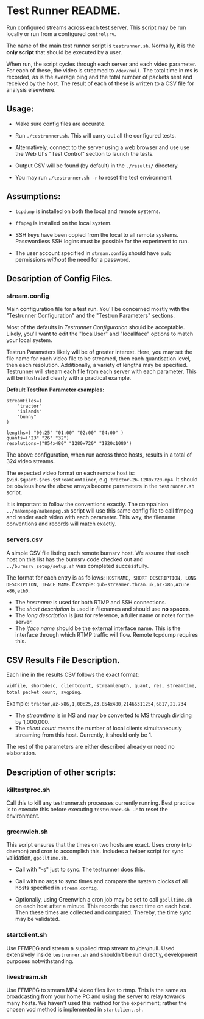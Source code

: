 # Test Runner README.

Run configured streams across each test server. This script may be run locally or run from a configured `controlsrv`. 

The name of the main test runner script is `testrunner.sh`. Normally, it is the **only script** that should be executed by a user.

When run, the script cycles through each server and each video parameter. For each of these, the video is streamed to `/dev/null`. The total time in ms is recorded, as is the average ping and the total number of packets sent and received by the host. The result of each of these is written to a CSV file for analysis elsewhere.

## Usage:

* Make sure config files are accurate.

* Run `./testrunner.sh`. This will carry out all the configured tests.

* Alternatively, connect to the server using a web browser and use use the Web UI's "Test Control" section to launch the tests.

* Output CSV will be found (by default) in the `./results/` directory.

* You may run `./testrunner.sh -r` to reset the test environment.

## Assumptions:

* `tcpdump` is installed on both the local and remote systems.

* `ffmpeg` is installed on the local system.

* SSH keys have been copied from the local to all remote systems. Passwordless SSH logins must be possible for the experiment to run.

* The user account specified in `stream.config` should have `sudo` permissions *without* the need for a password.

## Description of Config Files.

### stream.config

Main configuration file for a test run. You'll be concerned mostly with the "Testrunner Configuration" and the "Testrun Parameters" sections.

Most of the defaults in *Testrunner Configuration* should be acceptable. Likely, you'll want to edit the "localUser" and "localIface" options to match your local system.

Testrun Parameters likely will be of greater interest. Here, you may set the file name for each video file to be streamed, then each quantisation level, then each resolution. Additionally, a variety of lengths may be specified. Testrunner will stream each file from each server with each parameter. This will be illustrated clearly with a practical example.

**Default TestRun Parameter examples:**

    streamFiles=(
        "tractor"
        "islands"
        "bunny"
    )
    
    lengths=( "00:25" "01:00" "02:00" "04:00" )
    quants=("23" "26" "32")
    resolutions=("854x480" "1280x720" "1920x1080")

The above configuration, when run across three hosts, results in a total of 324 video streams. 

The expected video format on each remote host is: `$vid-$quant-$res.$streamContainer`, e.g. `tractor-26-1280x720.mp4`. It should be obvious how the above arrays become parameters in the `testrunner.sh` script.

It is important to follow the conventions exactly. The compainion `../makempeg/makempeg.sh` script will use this same config file to call ffmpeg and render each video with each parameter. This way, the filename conventions and records will match exactly.

### servers.csv
A simple CSV file listing each remote burnsrv host. We assume that each host on this list has the burnsrv code checked out and `../burnsrv_setup/setup.sh` was completed successfully.

The format for each entry is as follows: `HOSTNAME, SHORT DESCRIPTION, LONG DESCRIPTION, IFACE NAME`. Example: `qub-streamer.thran.uk,az-x86,Azure x86,eth0`.

* The *hostname* is used for both RTMP and SSH connections.
* The *short description* is used in filenames and should use **no spaces**.
* The *long description* is just for reference, a fuller name or notes for the server.
* The *iface name* should be the external interface name. This is the interface through which RTMP traffic will flow. Remote tcpdump requires this.

## CSV Results File Description.

Each line in the results CSV follows the exact format:

`vidfile, shortdesc, clientcount, streamlength, quant, res, streamtime, total packet count, avgping`. 

Example: `tractor,az-x86,1,00:25,23,854x480,21466311254,6817,21.734`

* The *streamtime* is in NS and may be converted to MS through dividing by 1,000,000.
* The *client count* means the number of local clients simultaneously streaming from this host. Currently, it should only be 1.

The rest of the parameters are either described already or need no elaboration.

## Description of other scripts:

### killtestproc.sh
Call this to kill any testrunner.sh processes currently running. Best practice is to execute this before executing `testrunner.sh -r` to reset the environment.

### greenwich.sh
This script ensures that the times on two hosts are exact. Uses crony (ntp daemon) and cron to accomplish this. Includes a helper script for sync validation, `gpolltime.sh`.

* Call with "-s" just to sync. The testrunner does this.

* Call with no args to sync times and compare the system clocks of all hosts specified in `stream.config`.

* Optionally, using Greenwich a cron job may be set to call `gpolltime.sh` on each host after a minute. This records the exact time on each host. Then these times are collected and compared. Thereby, the time sync may be validated.

### startclient.sh
Use FFMPEG and stream a supplied rtmp stream to /dev/null. Used extensively inside `testrunner.sh` and shouldn't be run directly, development purposes notwithstanding.

### livestream.sh
Use FFMPEG to stream MP4 video files live to rtmp. This is the same as broadcasting from your home PC and using the server to relay towards many hosts. We haven't used this method for the experiment; rather the chosen vod method is implemented in `startclient.sh`.
